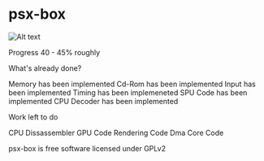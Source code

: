 # psx-box
![Alt text](  http://i.imgur.com/mkp3JJb.jpg "psx-box")

Progress 40 - 45% roughly
 
 What's already done?
 
 Memory has been implemented
 Cd-Rom has been implemented 
 Input has been implemented
 Timing has been implemeneted
 SPU Code has been implemented
 CPU Decoder has been implemented


Work left to do

CPU Dissassembler
GPU Code
Rendering Code
Dma Core Code


psx-box is free software licensed under GPLv2





